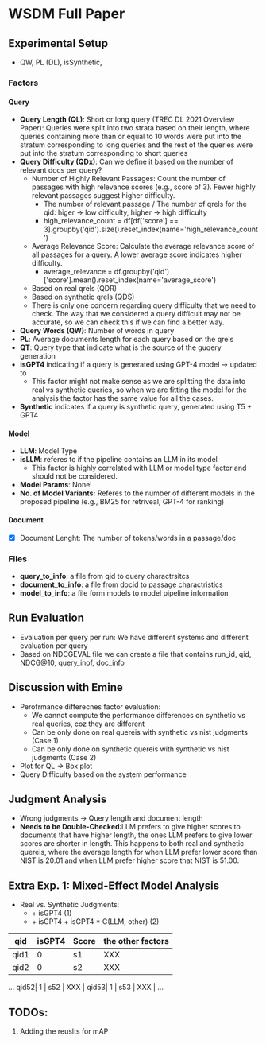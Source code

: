# WSDM Full Paper

## Experimental Setup

- QW, PL (DL), isSynthetic, 

### Factors

#### Query
- __Query Length (QL)__: Short or long query (TREC DL 2021 Overview Paper): Queries were split into two strata based on their length, where queries containing more than or equal to 10 words were put into the stratum corresponding to long queries and the rest of the queries were put into the stratum corresponding to short queries
- __Query Difficulty (QDx)__: Can we define it based on the number of relevant docs per query?
    - Number of Highly Relevant Passages: Count the number of passages with high relevance scores (e.g., score of 3). Fewer highly relevant passages suggest higher difficulty. 
        - The number of relevant passage / The number of qrels for the qid: higer -> low difficulty, higher -> high difficulty
        - high_relevance_count = df[df['score'] == 3].groupby('qid').size().reset_index(name='high_relevance_count')
    - Average Relevance Score: Calculate the average relevance score of all passages for a query. A lower average score indicates higher difficulty.
        - average_relevance = df.groupby('qid')['score'].mean().reset_index(name='average_score')
    - Based on real qrels (QDR)
    - Based on synthetic qrels (QDS)
    - There is only one concern regarding query difficulty that we need to check. The way that we considered a query difficult may not be accurate, so we can check this if we can find a better way.
- __Query Words (QW)__: Number of words in query
- __PL__: Average documents length for each query based on the qrels
- __QT__: Query type that indicate what is the source of the guqery generation
- __isGPT4__ indicating if a query is generated using GPT-4 model -> updated to
    - This factor might not make sense as we are splitting the data into real vs synthetic queries, so when we are fitting the model for the analysis the factor has the same value for all the cases.
- __Synthetic__ indicates if a query is synthetic query, generated using T5 + GPT4

#### Model
- __LLM__: Model Type
- __isLLM__: referes to if the pipeline contains an LLM in its model
    - This factor is highly correlated with LLM or model type factor and should not be considered.
- __Model Params__: None!
- __No. of Model Variants:__ Referes to the number of different models in the proposed pipeline (e.g., BM25 for retriveal, GPT-4 for ranking)

#### Document
- [x] Document Lenght: The number of tokens/words in a passage/doc

### Files
- __query_to_info__: a file from qid to query charactrsitcs
- __document_to_info__: a file from docid to passage charactristics
- __model_to_info__: a file form models to model pipeline information

## Run Evaluation

- Evaluation per query per run: We have different systems and different evaluation per query
- Based on NDCGEVAL file we can create a file that contains run_id, qid, NDCG@10, query_inof, doc_info

## Discussion with Emine
- Perofrmance differecnes factor evaluation:
    - We cannot compute the performance differences on synthetic vs real queries, coz they are different
    - Can be only done on real quereis with synthetic vs nist judgments (Case 1)
    - Can be only done on synthetic quereis with synthetic vs nist judgments (Case 2)
- Plot for QL -> Box plot
- Query Difficulty based on the system performance

## Judgment Analysis

- Wrong judgments -> Query length and document length
- __Needs to be Double-Checked__:LLM prefers to give higher scores to documents that have higher length, the ones LLM prefers to give lower scores are shorter in length. This happens to both real and synthetic quereis, where the average length for when LLM prefer lower score than NIST is 20.01 and when LLM prefer higher score that NIST is 51.00.

## Extra Exp. 1: Mixed-Effect Model Analysis

- Real vs. Synthetic Judgments:
    - \+ isGPT4 (1)
    - \+ isGPT4 \+ isGPT4 * C(LLM, other) (2)

qid | isGPT4 | Score | the other factors |
--- | ------ | ----- | ----------------- |
qid1|    0   |   s1  |         XXX       |
qid2|    0   |   s2  |         XXX       |
...
qid52|   1   |   s52 |         XXX       |
qid53|   1   |   s53 |         XXX       |
...

## TODOs:
1. Adding the reuslts for mAP